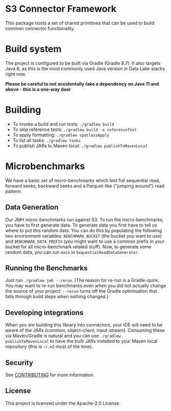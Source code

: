 # S3 Connector Framework

This package hosts a set of shared primitives that can be used to build common connector functionality.

# Build system

The project is configured to be built via Gradle (Gradle 8.7). It also targets Java 8, as this is the most commonly used Java version in Data Lake stacks right now.

**Please be careful to not accidentally take a dependency on Java 11 and above - this is a one-way door** 

# Building
* To invoke a build and run tests: `./gradlew build`
* To skip reference tests: `./gradlew build -x referenceTest`
* To apply formatting: `./gradlew spotlessApply`
* To list all tasks: `./gradlew tasks`
* To publish JARs to Maven local: `./gradlew publishToMavenLocal`

# Microbenchmarks

We have a basic set of micro-benchmarks which test full sequential read, forward seeks, backward seeks and a 
Parquet-like ("jumping around") read pattern.

## Data Generation

Our JMH micro-benchmarks run against S3. To run the micro-benchmarks, you have to first generate data. To generate data 
you first have to tell us where to put this random data.  You can do this by populating the following two environment 
variables: `BENCHMARK_BUCKET` (the bucket you want to use) and `BENCHMARK_DATA_PREFIX` (you might want to use a common 
prefix in your bucket for all micro-benchmark related stuff). Now, to generate some random data, you can run `main` in 
`SequentialReadDataGenerator`.

## Running the Benchmarks

Just run `./gradlew jmh --rerun`. (The reason for re-run is a Gradle-quirk. You may want to re-run benchmarks even when
you did not actually change the source of your project: `--rerun` turns off the Gradle optimisation that falls through
build steps when nothing changed.)

## Developing integrations

When you are building this library into connectors, your IDE will need to be aware of the JARs (common, object-client,
input-stream). Consuming these via Maven/Gradle is natural and you can use `./gradlew publishToMavenLocal` to have the
built JARs installed to your Maven local repository (this is `~/.m2` most of the time).


## Security

See [CONTRIBUTING](CONTRIBUTING.md#security-issue-notifications) for more information.

## License

This project is licensed under the Apache-2.0 License.
